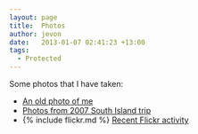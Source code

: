 ```yaml
---
layout: page
title:  Photos
author: jevon
date:   2013-01-07 02:41:23 +13:00
tags:
  - Protected
---
```


Some photos that I have taken:

* <a href="http://www.flickr.com/photos/jdub_dub/421561180/">An old photo of me</a>
* [Photos from 2007 South Island trip](Photos_from_2007_South_Island_trip.md)
* {% include flickr.md %} <a href="http://www.flickr.com/photos/jdub_dub/">Recent Flickr activity</a>
